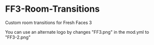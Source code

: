 # FF3-Room-Transitions
Custom room transitions for Fresh Faces 3

You can use an alternate logo by changes "FF3.png" in the mod.yml to "FF3-2.png"

